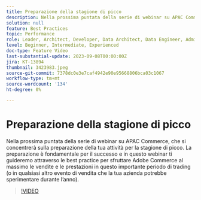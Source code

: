 ```yaml
---
title: Preparazione della stagione di picco
description: Nella prossima puntata della serie di webinar su APAC Commerce, che si concentrerà sulla preparazione della tua attività per la stagione di picco. La preparazione è fondamentale per il successo e in questo webinar ti guideremo attraverso le best practice per sfruttare Adobe Commerce al massimo le vendite e le prestazioni in questo importante periodo di trading (o in qualsiasi altro evento di vendita che la tua azienda potrebbe sperimentare durante l’anno).
solution: null
feature: Best Practices
topic: Performance
role: Leader, Architect, Developer, Data Architect, Data Engineer, Admin, User
level: Beginner, Intermediate, Experienced
doc-type: Feature Video
last-substantial-update: 2023-09-08T00:00:00Z
jira: KT-13894
thumbnail: 3423983.jpeg
source-git-commit: 7378dc0e3e7caf4942e90e95668806bca03c1067
workflow-type: tm+mt
source-wordcount: '134'
ht-degree: 0%

---
```



# Preparazione della stagione di picco

Nella prossima puntata della serie di webinar su APAC Commerce, che si concentrerà sulla preparazione della tua attività per la stagione di picco. La preparazione è fondamentale per il successo e in questo webinar ti guideremo attraverso le best practice per sfruttare Adobe Commerce al massimo le vendite e le prestazioni in questo importante periodo di trading (o in qualsiasi altro evento di vendita che la tua azienda potrebbe sperimentare durante l’anno).

>[!VIDEO](https://video.tv.adobe.com/v/3423983/?learn=on)

